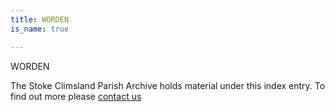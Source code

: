 ```yaml
---
title: WORDEN
is_name: true

---
```


WORDEN


The Stoke Climsland Parish Archive holds material under this index entry. To find out more please [contact us](/contact/)
